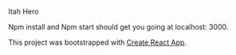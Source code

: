 Itah Hero

Npm install and Npm start should get you going at localhost: 3000. 

This project was bootstrapped with [Create React App](https://github.com/facebookincubator/create-react-app).
